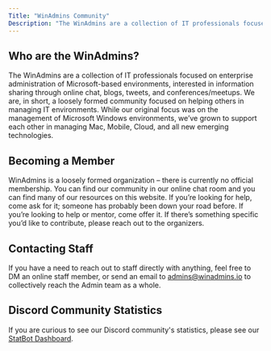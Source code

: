 ```yaml
---
Title: "WinAdmins Community"
Description: "The WinAdmins are a collection of IT professionals focused on enterprise administration of Microsoft-based environments, interested in information sharing through online chat, blogs, tweets, and conferences/meetups."
---
```


## Who are the WinAdmins?

The WinAdmins are a collection of IT professionals focused on enterprise administration of Microsoft-based environments, interested in information sharing through online chat, blogs, tweets, and conferences/meetups. We are, in short, a loosely formed community focused on helping others in managing IT environments. While our original focus was on the management of Microsoft Windows environments, we’ve grown to support each other in managing Mac, Mobile, Cloud, and all new emerging technologies.

## Becoming a Member

WinAdmins is a loosely formed organization – there is currently no official membership. You can find our community in our online chat room and you can find many of our resources on this website. If you’re looking for help, come ask for it; someone has probably been down your road before. If you’re looking to help or mentor, come offer it. If there’s something specific you’d like to contribute, please reach out to the organizers.

## Contacting Staff

If you have a need to reach out to staff directly with anything, feel free to DM an online staff member, or send an email to admins@winadmins.io to collectively reach the Admin team as a whole.

## Discord Community Statistics

If you are curious to see our Discord community's statistics, please see our [StatBot Dashboard](https://statbot.net/dashboard/618712310185197588).
